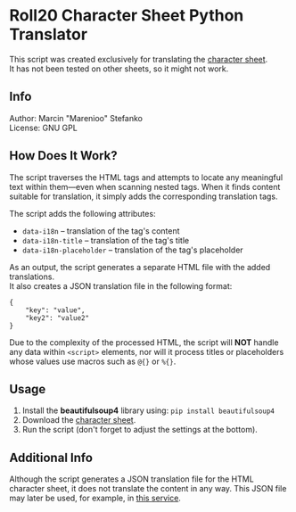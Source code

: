 # Roll20 Character Sheet Python Translator
This script was created exclusively for translating the [character sheet](https://github.com/Roll20/roll20-character-sheets/tree/master/Earthdawn%20(FASA%20Official)).  
It has not been tested on other sheets, so it might not work.

## Info
Author: Marcin "Marenioo" Stefanko  
License: GNU GPL

## How Does It Work?
The script traverses the HTML tags and attempts to locate any meaningful text within them—even when scanning nested tags.
When it finds content suitable for translation, it simply adds the corresponding translation tags.

The script adds the following attributes:  
- `data-i18n` – translation of the tag's content  
- `data-i18n-title` – translation of the tag's title  
- `data-i18n-placeholder` – translation of the tag's placeholder  

As an output, the script generates a separate HTML file with the added translations.  
It also creates a JSON translation file in the following format:

```
{
    "key": "value",
    "key2": "value2"
}
```


Due to the complexity of the processed HTML, the script will **NOT** handle any data within `<script>` elements, nor will it process titles or placeholders whose values use macros such as `@{}` or `%{}`.

## Usage

1. Install the **beautifulsoup4** library using: `pip install beautifulsoup4`
2. Download the [character sheet](https://github.com/Roll20/roll20-character-sheets/blob/master/Earthdawn%20(FASA%20Official)/Earthdawn.html).
3. Run the script (don't forget to adjust the settings at the bottom).

## Additional Info
Although the script generates a JSON translation file for the HTML character sheet, it does not translate the content in any way. This JSON file may later be used, for example, in [this service](https://roll20.crowdin.com/roll20-character-sheets).

